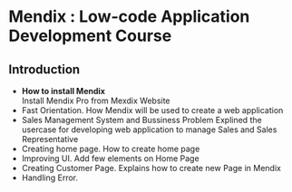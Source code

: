
# Mendix : Low-code Application Development Course
  
## Introduction
  
  * **How to install Mendix** \
      Install Mendix Pro from Mexdix Website
  * Fast Orientation. 
    How Mendix will be used to create a web application
  * Sales Management System and Bussiness Problem
    Explined the usercase for developing web application to manage Sales and Sales Representative
  * Creating home page. 
    How to create home page
  * Improving UI. 
    Add few elements on Home Page
  * Creating Customer Page. 
    Explains how to create new Page in Mendix
  * Handling Error. 
  
